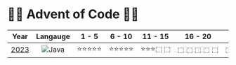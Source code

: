 # 🎄🎅 Advent of Code 🎅🎄
| Year | Langauge | 1 - 5 | 6 - 10 | 11 - 15 | 16 - 20 | 21 - 25 | Total |
| :--: | :------: | :---: | :----: | :-----: | :-----: | :-----: | :---: |
| [2023](2023) | ![Java](https://img.shields.io/badge/Java-F0931C) | ⭐⭐⭐⭐⭐ | ⭐⭐⭐⭐⭐ | ⭐⭐⭐⬚&nbsp;⬚ | ⬚&nbsp;⬚&nbsp;⬚&nbsp;⬚&nbsp;⬚ | ⬚&nbsp;⬚&nbsp;⬚&nbsp;⬚&nbsp;⬚ | 26
